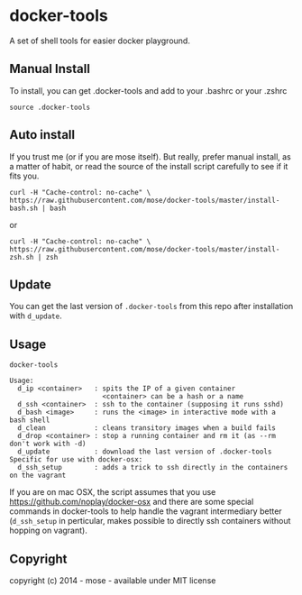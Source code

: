 docker-tools
============

A set of shell tools for easier docker playground.

Manual Install
---------------

To install, you can get .docker-tools and add to your .bashrc or your .zshrc

    source .docker-tools

Auto install
---------------

If you trust me (or if you are mose itself). But really, prefer manual install, as a matter of habit, or read the source of the install script carefully to see if it fits you.

    curl -H "Cache-control: no-cache" \
    https://raw.githubusercontent.com/mose/docker-tools/master/install-bash.sh | bash

or

    curl -H "Cache-control: no-cache" \
    https://raw.githubusercontent.com/mose/docker-tools/master/install-zsh.sh | zsh

Update
----------

You can get the last version of `.docker-tools` from this repo after installation with `d_update`.

Usage
------------

    docker-tools

    Usage:
      d_ip <container>   : spits the IP of a given container
                           <container> can be a hash or a name
      d_ssh <container>  : ssh to the container (supposing it runs sshd)
      d_bash <image>     : runs the <image> in interactive mode with a bash shell
      d_clean            : cleans transitory images when a build fails
      d_drop <container> : stop a running container and rm it (as --rm don't work with -d)
      d_update           : download the last version of .docker-tools
    Specific for use with docker-osx:
      d_ssh_setup        : adds a trick to ssh directly in the containers on the vagrant

If you are on mac OSX, the script assumes that you use https://github.com/noplay/docker-osx and there are some special commands in docker-tools to help handle the vagrant intermediary better (`d_ssh_setup` in perticular, makes possible to directly ssh containers without hopping on vagrant).

Copyright
-------------

copyright (c) 2014 - mose - available under MIT license

